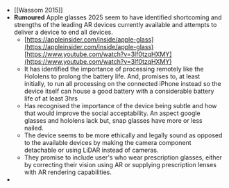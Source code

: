 - [[Wassom 2015]]
- **Rumoured** Apple glasses 2025 seem to have identified shortcoming and strengths of the leading AR devices currently available and attempts to deliver a device to end all devices.
	- [https://appleinsider.com/inside/apple-glass](https://appleinsider.com/inside/apple-glass)
	  [https://www.youtube.com/watch?v=3lf0tzqHXMY](https://www.youtube.com/watch?v=3lf0tzqHXMY)
	- It has identified the importance of processing remotely like the Hololens to prolong the battery life. And, promises to, at least initially, to run all processing on the connected iPhone instead so the device itself can house a good battery with a considerable battery life of at least 3hrs
	- Has recognised the importance of the device being subtle and how that would improve the social acceptability. An aspect google glasses and hololens lack but, snap glasses have more or less nailed.
	- The device seems to be more ethically and legally sound as opposed to the available devices by making the camera component detachable or using LiDAR instead of cameras.
	- They promise to include user's who wear prescription glasses, either by correcting their vision using AR or supplying prescription lenses with AR rendering capabilities.
-